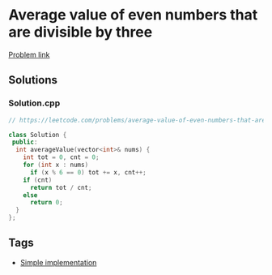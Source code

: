 # Average value of even numbers that are divisible by three

[Problem link](https://leetcode.com/problems/average-value-of-even-numbers-that-are-divisible-by-three/)

## Solutions


### Solution.cpp
```cpp
// https://leetcode.com/problems/average-value-of-even-numbers-that-are-divisible-by-three/

class Solution {
 public:
  int averageValue(vector<int>& nums) {
    int tot = 0, cnt = 0;
    for (int x : nums)
      if (x % 6 == 0) tot += x, cnt++;
    if (cnt)
      return tot / cnt;
    else
      return 0;
  }
};
```
## Tags

* [Simple implementation](/README.md#Simple_implementation)
